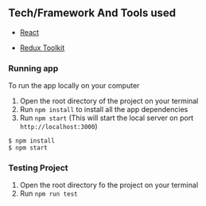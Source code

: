 
## Tech/Framework And Tools used

- [React](https://reactjs.org/)

- [Redux Toolkit](https://redux-toolkit.js.org/)

### Running app

To run the app locally on your computer

1. Open the root directory of the project on your terminal
2. Run `npm install` to install all the app dependencies
3. Run `npm start` (This will start the local server on port `http://localhost:3000`)

```
$ npm install
$ npm start
```

### Testing Project

1. Open the root directory fo the project on your terminal
2. Run `npm run test`

